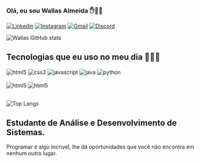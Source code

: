 ### Olá, eu sou Wallas Almeida ✋👨‍💻

[![Linkedin](https://img.shields.io/badge/LinkedIn-0077B5?style=for-the-badge&logo=linkedin&logoColor=white)](https://www.linkedin.com/in/wallas-almeida-003083249/)
[![Instagram](https://img.shields.io/badge/Instagram-E4405F?style=for-the-badge&logo=instagram&logoColor=white)](https://www.instagram.com/wallas_dev/)
[![Gmail](https://img.shields.io/badge/Gmail-D14836?style=for-the-badge&logo=gmail&logoColor=white)](mailto:wallasalmeida607@gmail.com)
[![Discord](https://img.shields.io/badge/Discord-7289DA?style=for-the-badge&logo=discord&logoColor=white)](https://discord.gg/dzuKEZTVZg)

![Wallas GitHub stats](https://github-readme-stats.vercel.app/api?username=Wallas-Dev&theme=blue-green)

## Tecnologias que eu uso no meu dia 👨‍💻😍

<div style="display: inline_block">
    <img align="center" alt="html5" src="https://img.shields.io/badge/HTML5-E34F26?style=for-the-badge&logo=html5&logoColor=white"/>
    <img align="center" alt="css3" src="https://img.shields.io/badge/CSS3-1572B6?style=for-the-badge&logo=css3&logoColor=white"/>
    <img align="center" alt="javascript" src="[https://img.shields.io/badge/JavaScript-F7DF1E?style=for-the-badge&logo=javascript&logoColor=black](https://img.shields.io/badge/JavaScript-F7DF1E?style=for-the-badge&logo=javascript&logoColor=black)"/>
    <img align="center" alt="java" src="https://img.shields.io/badge/Java-ED8B00?style=for-the-badge&logo=openjdk&logoColor=white"/>
    <img align="center" alt="python" src="https://img.shields.io/badge/Python-3776AB?style=for-the-badge&logo=python&logoColor=white"/>
</div><br/>
<div style="display: inline_block">
    <img align="center" alt="html5" src="https://img.shields.io/badge/MySQL-00000F?style=for-the-badge&logo=mysql&logoColor=white"/>
    <img align="center" alt="html5" src="https://img.shields.io/badge/MySQL-00000F?style=for-the-badge&logo=mysql&logoColor=white"/>
</div><br/>

![Top Langs](https://github-readme-stats.vercel.app/api/top-langs/?username=Wallas-Dev&theme=blue-green)

## Estudante de Análise e Desenvolvimento de Sistemas. 
Programar é algo incrivel, lhe dá oportunidades que você não encontra em nenhum outro lugar.
